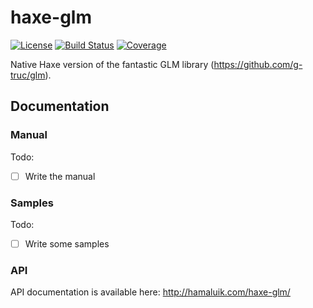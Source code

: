 # haxe-glm
[![License](https://img.shields.io/badge/license-MIT-blue.svg?style=flat-square)](https://github.com/FuzzyWuzzie/haxe-glm/blob/master/LICENSE) [![Build Status](https://img.shields.io/travis/FuzzyWuzzie/haxe-glm.svg?style=flat-square)](https://travis-ci.org/FuzzyWuzzie/haxe-glm) [![Coverage](https://img.shields.io/badge/coverage-94%25-green.svg?style=flat-square)](https://github.com/FuzzyWuzzie/haxe-glm/blob/master/LICENSE)

Native Haxe version of the fantastic GLM library (https://github.com/g-truc/glm).

## Documentation

### Manual

Todo:

- [ ] Write the manual

### Samples

Todo:

- [ ] Write some samples

### API

API documentation is available here: http://hamaluik.com/haxe-glm/